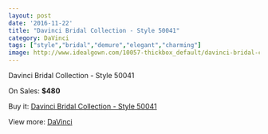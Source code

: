 ```yaml
---
layout: post
date: '2016-11-22'
title: "Davinci Bridal Collection - Style 50041"
category: DaVinci
tags: ["style","bridal","demure","elegant","charming"]
image: http://www.idealgown.com/10057-thickbox_default/davinci-bridal-collection-style-50041.jpg
---
```

Davinci Bridal Collection - Style 50041

On Sales: **$480**
<a href="https://www.idealgown.com/en/davinci/4145-davinci-bridal-collection-style-50041.html"><amp-img layout="responsive" width="600" height="600" src="//www.idealgown.com/10057-thickbox_default/davinci-bridal-collection-style-50041.jpg" alt="Davinci Bridal Collection - Style 50041 0" /></a>
<a href="https://www.idealgown.com/en/davinci/4145-davinci-bridal-collection-style-50041.html"><amp-img layout="responsive" width="600" height="600" src="//www.idealgown.com/10058-thickbox_default/davinci-bridal-collection-style-50041.jpg" alt="Davinci Bridal Collection - Style 50041 1" /></a>
<a href="https://www.idealgown.com/en/davinci/4145-davinci-bridal-collection-style-50041.html"><amp-img layout="responsive" width="600" height="600" src="//www.idealgown.com/10059-thickbox_default/davinci-bridal-collection-style-50041.jpg" alt="Davinci Bridal Collection - Style 50041 2" /></a>

Buy it: [Davinci Bridal Collection - Style 50041](https://www.idealgown.com/en/davinci/4145-davinci-bridal-collection-style-50041.html "Davinci Bridal Collection - Style 50041")

View more: [DaVinci](https://www.idealgown.com/en/48-davinci "DaVinci")